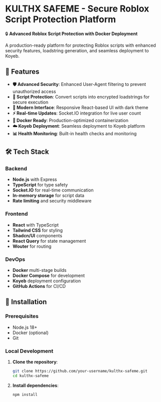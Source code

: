 # KULTHX SAFEME - Secure Roblox Script Protection Platform

🔒 **Advanced Roblox Script Protection with Docker Deployment**

A production-ready platform for protecting Roblox scripts with enhanced security features, loadstring generation, and seamless deployment to Koyeb.

## 🚀 Features

- **🛡️ Advanced Security**: Enhanced User-Agent filtering to prevent unauthorized access
- **🔐 Script Protection**: Convert scripts into encrypted loadstrings for secure execution
- **📱 Modern Interface**: Responsive React-based UI with dark theme
- **⚡ Real-time Updates**: Socket.IO integration for live user count
- **🐳 Docker Ready**: Production-optimized containerization
- **☁️ Koyeb Deployment**: Seamless deployment to Koyeb platform
- **📊 Health Monitoring**: Built-in health checks and monitoring

## 🛠️ Tech Stack

### Backend
- **Node.js** with Express
- **TypeScript** for type safety
- **Socket.IO** for real-time communication
- **In-memory storage** for script data
- **Rate limiting** and security middleware

### Frontend
- **React** with TypeScript
- **Tailwind CSS** for styling
- **Shadcn/UI** components
- **React Query** for state management
- **Wouter** for routing

### DevOps
- **Docker** multi-stage builds
- **Docker Compose** for development
- **Koyeb** deployment configuration
- **GitHub Actions** for CI/CD

## 🔧 Installation

### Prerequisites
- Node.js 18+ 
- Docker (optional)
- Git

### Local Development

1. **Clone the repository**:
   ```bash
   git clone https://github.com/your-username/kulthx-safeme.git
   cd kulthx-safeme
   ```

2. **Install dependencies**:
   ```bash
   npm install
   
